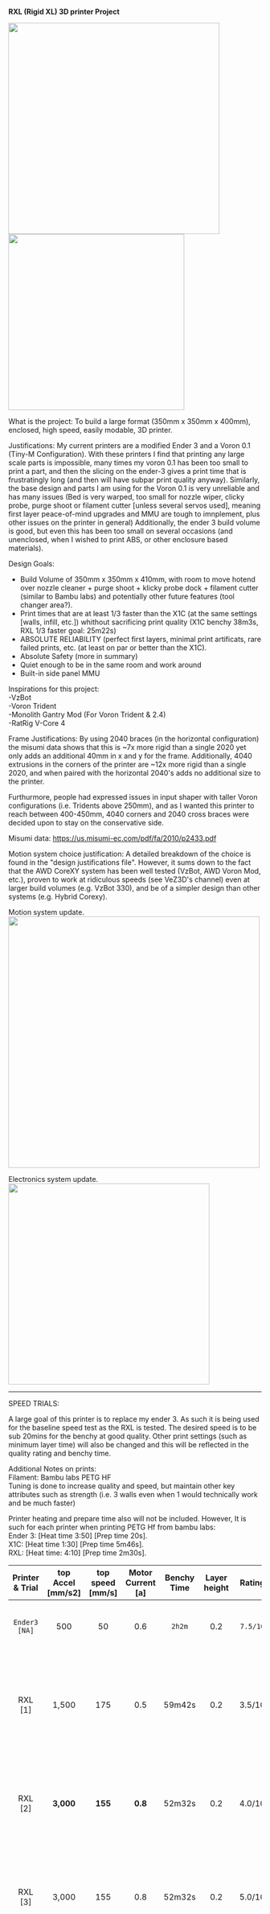 **RXL (Rigid XL) 3D printer Project**


<p float="left">
  <img src="https://github.com/user-attachments/assets/4cb64197-a9bc-4353-89c3-1a801d798759" width="420" />
  <img src="https://github.com/user-attachments/assets/8f677c62-449a-4d4f-bc55-940c2a2fa10f" width="350" /> 
</p>

What is the project:
To build a large format (350mm x 350mm x 400mm), enclosed, high speed, easily modable, 3D printer.

Justifications:
My current printers are a modified Ender 3 and a Voron 0.1 (Tiny-M Configuration).
With these printers I find that printing any large scale parts is impossible, many times my voron 0.1 has been too small to print a part, and then the slicing on the ender-3 gives a print time that is frustratingly long (and then will have subpar print quality anyway). Similarly, the base design and parts I am using for the Voron 0.1 is very unreliable and has many issues (Bed is very warped, too small for nozzle wiper, clicky probe, purge shoot or filament cutter [unless several servos used], meaning first layer peace-of-mind upgrades and MMU are tough to imnplement, plus other issues on the printer in general)
Additionally, the ender 3 build volume is good, but even this has been too small on several occasions (and unenclosed, when I wished to print ABS, or other enclosure based materials).

Design Goals:
 - Build Volume of 350mm x 350mm x 410mm, with room to move hotend over nozzle cleaner + purge shoot + klicky probe dock + filament cutter (similar to Bambu labs) and potentially other future features (tool changer area?).
 - Print times that are at least 1/3 faster than the X1C (at the same settings [walls, infill, etc.]) whithout sacrificing print quality (X1C benchy 38m3s, RXL 1/3 faster goal: 25m22s)
 - ABSOLUTE RELIABILITY (perfect first layers, minimal print artificats, rare failed prints, etc. (at least on par or better than the X1C).
 - Absolute Safety (more in summary)
 - Quiet enough to be in the same room and work around
 - Built-in side panel MMU 


Inspirations for this project:  
-VzBot  
-Voron Trident  
-Monolith Gantry Mod (For Voron Trident & 2.4)  
-RatRig V-Core 4  

Frame Justifications:
By using 2040 braces (in the horizontal configuration) the misumi data shows that this is ~7x more rigid than a single 2020 yet only adds an additional 40mm in x and y for the frame. Additionally, 4040 extrusions in the corners of the printer are ~12x more rigid than a single 2020, and when paired with the horizontal 2040's adds no additional size to the printer.

Furthurmore, people had expressed issues in input shaper with taller Voron configurations (i.e. Tridents above 250mm), and as I wanted this printer to reach between 400-450mm, 4040 corners and 2040 cross braces were decided upon to stay on the conservative side.

Misumi data:
https://us.misumi-ec.com/pdf/fa/2010/p2433.pdf


Motion system choice justification:
A detailed breakdown of the choice is found in the "design justifications file". 
However, it sums down to the fact that the AWD CoreXY system has been well tested (VzBot, AWD Voron Mod, etc.), proven to work at ridiculous speeds (see VeZ3D's channel) even at larger build volumes (e.g. VzBot 330), and be of a simpler design than other systems (e.g. Hybrid Corexy).


Motion system update.   
<img src="https://github.com/user-attachments/assets/5099330e-b0f2-433d-8a4b-6bfe8298d6b4" width="500" />

Electronics system update.   
<img src="https://github.com/user-attachments/assets/15b6d163-4cd9-41d7-9158-ccc922d62c64" width="400" />


--------------------------------------------------------------------------------------------------------------------------------------
SPEED TRIALS: 

A large goal of this printer is to replace my ender 3. As such it is being used for the baseline speed test as the RXL is tested. 
The desired speed is to be sub 20mins for the benchy at good quality.
Other print settings (such as minimum layer time) will also be changed and this will be reflected in the quality rating and benchy time. 

Additional Notes on prints:  
Filament: Bambu labs PETG HF  
Tuning is done to increase quality and speed, but maintain other key attributes such as strength (i.e. 3 walls even when 1 would technically work and be much faster)

Printer heating and prepare time also will not be included. However, It is such for each printer when printing PETG Hf from bambu labs:  
Ender 3: [Heat time 3:50] [Prep time 20s].  
X1C: [Heat time 1:30] [Prep time 5m46s].  
RXL: [Heat time: 4:10] [Prep time 2m30s].  

|  Printer & Trial   | top Accel [mm/s2] | top speed [mm/s] | Motor Current [a] |  Benchy Time  |  Layer height   |    Rating    |     Notes    |
|       :-----:        |       :---:      |       :---:      |       :---:        |     :---:     |    :---:    |    :---:    |     :---:    |    
|    `Ender3 [NA]`  |        500       |        50        |        0.6         |     `2h2m`      |     0.2     |    `7.5/10`  |    Good quality, bad first layer and struggles with steep overhangs |
|     RXL [1]        |       1,500      |        175       |        0.5         |     59m42s    |     0.2     |   3.5/10   |  Slight layer shifting during diagonal travel moves, slight ringing, bad stringing, but otherwise an ok first ever print|
|      RXL [2]       |       **3,000**      |        **155**       |       **0.8**         |     52m32s    |     0.2     |    4.0/10  | Ok print, slight ringing, smoothing factor far too high, small blots on surface of print, stringing
|      RXL [3]       |       3,000      |        155       |       0.8         |     52m32s    |     0.2     |    5.0/10  | Some tuning done. Decent print, bad stringing, slight surface defects, but much improved overall
|      RXL [4]       |       **4,000**      |        **185**       |       0.8         |     41m30s    |     **0.24**     |    6.5/10  | Switched to Orbiter, and changed filaments. Stringing and other surface defect massively improved, same with overhangs. Other slicer optomizations
|      RXL [5]       |       4,000      |        185       |       0.8         |     41m30s     |    0.24     |    7.5/10  | Tuning done for: Pressure advance, temperature, accel, etc. Only slight issue is top layer and very mild stringing
|      `X1C [NA]`      |      10,000      |        500       |       1.2         |     `38m3s`    |     0.24     |   `8.75/10`  | Default config, good quality
|      RXL [6]       |       4,000      |        225       |       0.8         |     36m48s     |    0.24     |    7.25/10  | With higher speeds, new issues on top layers and ringing
|      RXL [7]       |       7,000      |        350       |       0.8         |     33m54s    |    0.24     |    8/10  | Furthur tuning. No more top layer issues or stringing. 350mm MIC6 Plate added with T-PEI(no warping or first layer flaws whatsovever atm) Only issues are at seam and with ringing.
  
  
  
Summary Comparison to design  Goals:  
|  Deign Goal  |   Goal Breakdownb  |  Current capabilities   |
|       :-----:         |       :---:      |        :---:      | 
|  1a  | Build Volume of 350mm x 350mm x 400mm (xyz) | X:300mm(Hotend wider than needed) Y:340mm(Bed 10mm too far forward) Z:385 (Z Gantry unessasairly thick) |
|  1b  | Room to move hotend over nozzle cleaner + purge shoot + klicky probe dock + filament cutter | +40mm of free room at back, Klicky probe already added. First rounds of purge shoot and nozzle wiper to be added soon |
|  2   | Print times that are at least 1/3 faster than the X1C while maintaining quality | Print times are about ~5% faster as is, but printer is nowhere near maxed out with current components. Quality is very close to X1C and with Seam and IS tuning should soon be equal/better than it |
| 3   | ABSOLUTE RELIABILITY (perfect first layers, minimal print artificats, rare failed prints, etc. | With all tuning so far, reliability is already easily over 90%, and with hotend wire harness + nozzle wiper, this will soon be improved even further |
| 4   | Absolute Safety | Thermal runaway and all Software safety features enabled, Thermal fuses, signifigantly overpowered SSR and 24v Power supply, components with heat sinks where needed. To be added though: Smoke detector, carbon filter in enclosure, etc. 
| 5   | Quiet enough to be in the same room and work around | System is suprisingly quiet even at +7K and 350mm speeds, enclosure has further reduced noise, vibration feet added. Concrete slab is the next addition to be tested)
| 6   | Built-in side panel MMU | Already have most/all components and preliminary CAD started for this (rewind issue not sorted yet) |

Future plans:
-----------------------------------------------------------------------------------------------------------------------------------------------------------

Current reliability/setup issues:    
-Hotend wires interfere with belts and Klicky probe (Mostly solved but, refined wire harness still needed though)  
-Z-axis belt holders are bending and can break (Front ones redesigned and much more rigid now, rear partialy rebuilt but still an issue)  
-Screen to help monitor printer and edit/cancel prints on the fly (screen does not turn on, furthur testing needed)     
-Camera to view prints (Camera does not seem to work, more testing needed)     
-Nozzle Cleaner and purge (All parts arrived, first iterations soon to be printed)

Quality of life upgrades to be done: 
-Print Bed cable carrier needs to be added.  
-Rear acrylic panel still needs to be added  
-Lighting to encloosure  
-Drawers at front  
